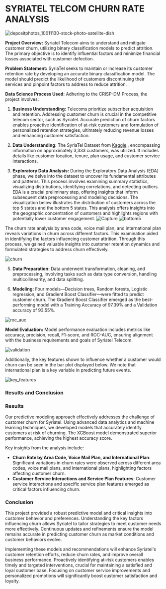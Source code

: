 # SYRIATEL TELCOM CHURN RATE ANALYSIS
![depositphotos_10011130-stock-photo-satellite-dish](https://github.com/Iankip8/Phase_3_project/assets/160301660/b3b68f3d-e600-44eb-a9ad-f40412a10ddc)


**Project Overview:**
Syriatel Telecom aims to understand and mitigate customer churn, utilizing binary classification models to predict attrition. The primary objective is to identify influential factors and minimize financial losses associated with customer defection.

**Problem Statement:**
SyriaTel seeks to maintain or increase its customer retention rate by developing an accurate binary classification model. The model should predict the likelihood of customers discontinuing their services and pinpoint factors to address to reduce attrition.

**Data Science Process Used:**
Adhering to the CRISP-DM Process, the project involves:

1. **Business Understanding:** Telecoms prioritize subscriber acquisition and retention. Addressing customer churn is crucial in the competitive telecom sector, such as Syriatel. Accurate prediction of churn factors enables proactive identification of at-risk customers and formulation of personalized retention strategies, ultimately reducing revenue losses and enhancing customer satisfaction.

2. **Data Understanding:** The SyriaTel Dataset from [Kaggle](https://www.kaggle.com/becksddf/churn-in-telecoms-dataset)., encompassing information on approximately 3,333 customers, was utilized. It includes details like customer location, tenure, plan usage, and customer service interactions.

3. **Exploratory Data Analysis:** During the Exploratory Data Analysis (EDA) phase, we delve into the dataset to uncover its fundamental attributes and patterns. This process involves examining summary statistics, visualizing distributions, identifying correlations, and detecting outliers. EDA is a crucial preliminary step, offering insights that inform subsequent data preprocessing and modeling decisions.
The visualization below illustrates the distribution of customers across the top 5 states and the bottom 5 states. This analysis offers insights into the geographic concentration of customers and highlights regions with potentially lower customer engagement.
![Capture](https://github.com/Iankip8/Phase_3_project/assets/160301660/c884d42d-14e7-4df5-9d5f-0585f732151c)
![bottom5](https://github.com/Iankip8/Phase_3_project/assets/160301660/5bc27992-2176-426a-946c-3dfad48d68fa)

The churn rate analysis by area code, voice mail plan, and international plan reveals variations in churn across different factors. This examination aided in identifying the factors influencing customer attrition. Through this process, we gained valuable insights into customer retention dynamics and formulated strategies to address churn effectively.

![churn](https://github.com/Iankip8/Phase_3_project/assets/160301660/7903bfbf-1b1b-4983-9687-9df2470f40b7)

5. **Data Preparation:** Data underwent transformation, cleaning, and preprocessing, involving tasks such as data type conversion, handling multicollinearity, and data splitting.

6. **Modeling:** Four models—Decision trees, Random forests, Logistic regression, and Gradient Boost Classifier—were fitted to predict customer churn. The Gradient Boost Classifier emerged as the best-performing model with a Training Accuracy of 97.39% and a Validation accuracy of 93.55%.

![roc_auc](https://github.com/Iankip8/Phase_3_project/assets/160301660/827dfaac-4de5-46d7-840f-dc11e9277504)


**Model Evaluation:**
Model performance evaluation includes metrics like accuracy, precision, recall, F1-score, and ROC-AUC, ensuring alignment with the business requirements and goals of Syriatel Telecom.

![validation](https://github.com/Iankip8/Phase_3_project/assets/160301660/078093b1-f70b-4850-8a91-8c125e00a2d0)

Additionally, the key features shown to influence whether a customer would churn can be seen in the bar plot displayed below. We note that  international plan is a key variable in predicting future events.

![key_features](https://github.com/Iankip8/Phase_3_project/assets/160301660/7d7afb45-e68b-4e15-9fdb-854689bdbe04)

### Results and Conclusion
### Results

Our predictive modeling approach effectively addresses the challenge of customer churn for Syriatel. Using advanced data analytics and machine learning techniques, we developed models that accurately identify customers at risk of churning. The XGBoost model demonstrated superior performance, achieving the highest accuracy score.

Key insights from the analysis include:

- **Churn Rate by Area Code, Voice Mail Plan, and International Plan**: Significant variations in churn rates were observed across different area codes, voice mail plans, and international plans, highlighting factors affecting customer churn.
- **Customer Service Interactions and Service Plan Features**: Customer service interactions and specific service plan features emerged as critical factors influencing churn.

### Conclusion

This project provided a robust predictive model and critical insights into customer behavior and preferences. Understanding the key factors influencing churn allows Syriatel to tailor strategies to meet customer needs more effectively. Continuous updates and refinements ensure the model remains accurate in predicting customer churn as market conditions and customer behaviors evolve.

Implementing these models and recommendations will enhance Syriatel's customer retention efforts, reduce churn rates, and improve overall business performance. Proactively identifying at-risk customers enables timely and targeted interventions, crucial for maintaining a satisfied and loyal customer base. Focusing on customer service improvements and personalized promotions will significantly boost customer satisfaction and loyalty.



